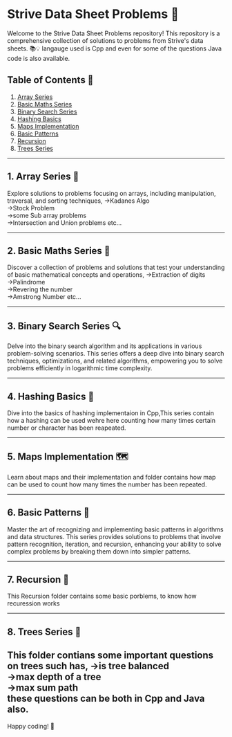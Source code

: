 # Strive Data Sheet Problems 🚀

Welcome to the Strive Data Sheet Problems repository! This repository is a comprehensive collection of solutions to problems from Strive's data sheets. 📚💡
langauge used is Cpp and even for some of the questions Java code is also available.
## Table of Contents 📖

1. [Array Series](#array-series)
2. [Basic Maths Series](#basic-maths-series)
3. [Binary Search Series](#binary-search-series)
4. [Hashing Basics](#hashing-basics)
5. [Maps Implementation](#maps-implementation)
6. [Basic Patterns](#basic-patterns)
7. [Recursion](#recursion)
8. [Trees Series](#trees-series)

---

## 1. Array Series 🎯

Explore solutions to problems focusing on arrays, including manipulation, traversal, and sorting techniques,
->Kadanes Algo <br>
->Stock Problem <br>
->some Sub array problems <br>
->Intersection and Union problems etc...

---

## 2. Basic Maths Series 🔢

Discover a collection of problems and solutions that test your understanding of basic mathematical concepts and operations,
->Extraction of digits <br>
->Palindrome<br>
->Revering the number<br>
->Amstrong Number etc...

---

## 3. Binary Search Series 🔍

Delve into the binary search algorithm and its applications in various problem-solving scenarios. This series offers a deep dive into binary search techniques, optimizations, and related algorithms, empowering you to solve problems efficiently in logarithmic time complexity.

---

## 4. Hashing Basics 📂

Dive into the basics of hashing implementaion in Cpp,This series contain how a hashing can be used wehre here counting how many times certain number or character has been reapeated.

---

## 5. Maps Implementation 🗺️

Learn about maps and their implementation and folder contains how map can be used to count how many times the number has been repeated.

---

## 6. Basic Patterns 🎨

Master the art of recognizing and implementing basic patterns in algorithms and data structures. This series provides solutions to problems that involve pattern recognition, iteration, and recursion, enhancing your ability to solve complex problems by breaking them down into simpler patterns.

---

## 7. Recursion 🔄

This Recursion folder contains some basic porblems, to know how recuression works 

---

## 8. Trees Series 🌳

This folder contians some important questions on trees such has,
->is tree balanced <br>
->max depth of a tree<br>
->max sum path<br>
these questions can be both in Cpp and Java also.
---

Happy coding! 🚀
